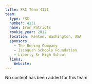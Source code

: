 ```yaml
---
title: FRC Team 4131
team:
  type: FRC
  number: 4131
  name: Iron Patriots
  rookie_year: 2012
  location: Renton, Washington, USA
  sponsors:
    - The Boeing Company
    - Issaquah Schools Foundation
    - Liberty Sr High School
  links:
    Website: 
---
```

No content has been added for this team